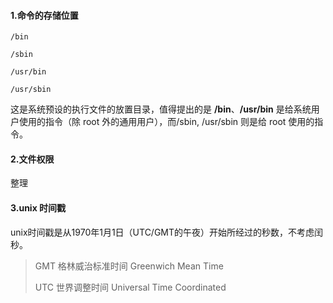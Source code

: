 #### 1.命令的存储位置

`/bin`

`/sbin`

`/usr/bin`

`/usr/sbin`

这是系统预设的执行文件的放置目录，值得提出的是 **/bin**、**/usr/bin** 是给系统用户使用的指令（除 root 外的通用用户），而/sbin, /usr/sbin 则是给 root 使用的指令。

#### 2.文件权限

整理

#### 3.unix 时间戳

unix时间戳是从1970年1月1日（UTC/GMT的午夜）开始所经过的秒数，不考虑闰秒。

> GMT 格林威治标准时间 Greenwich Mean Time
>
> UTC 世界调整时间 Universal Time Coordinated

